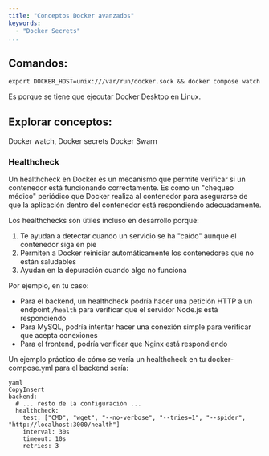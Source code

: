 ```yaml
---
title: "Conceptos Docker avanzados"
keywords:
  - "Docker Secrets"
...
```

## Comandos:
```
export DOCKER_HOST=unix:///var/run/docker.sock && docker compose watch
```
Es porque se tiene que ejecutar Docker Desktop en Linux.

## Explorar conceptos:

Docker watch, 
Docker secrets
Docker Swarn

### Healthcheck
Un healthcheck en Docker es un mecanismo que permite verificar si un contenedor está funcionando correctamente. Es como un "chequeo médico" periódico que Docker realiza al contenedor para asegurarse de que la aplicación dentro del contenedor está respondiendo adecuadamente.

Los healthchecks son útiles incluso en desarrollo porque:

1. Te ayudan a detectar cuando un servicio se ha "caído" aunque el contenedor siga en pie
2. Permiten a Docker reiniciar automáticamente los contenedores que no están saludables
3. Ayudan en la depuración cuando algo no funciona

Por ejemplo, en tu caso:

* Para el backend, un healthcheck podría hacer una petición HTTP a un endpoint `/health` para verificar que el servidor Node.js está respondiendo
* Para MySQL, podría intentar hacer una conexión simple para verificar que acepta conexiones
* Para el frontend, podría verificar que Nginx está respondiendo

Un ejemplo práctico de cómo se vería un healthcheck en tu docker-compose.yml para el backend sería:

```
yaml
CopyInsert
backend:
  # ... resto de la configuración ...
  healthcheck:
    test: ["CMD", "wget", "--no-verbose", "--tries=1", "--spider", "http://localhost:3000/health"]
    interval: 30s
    timeout: 10s
    retries: 3
```
